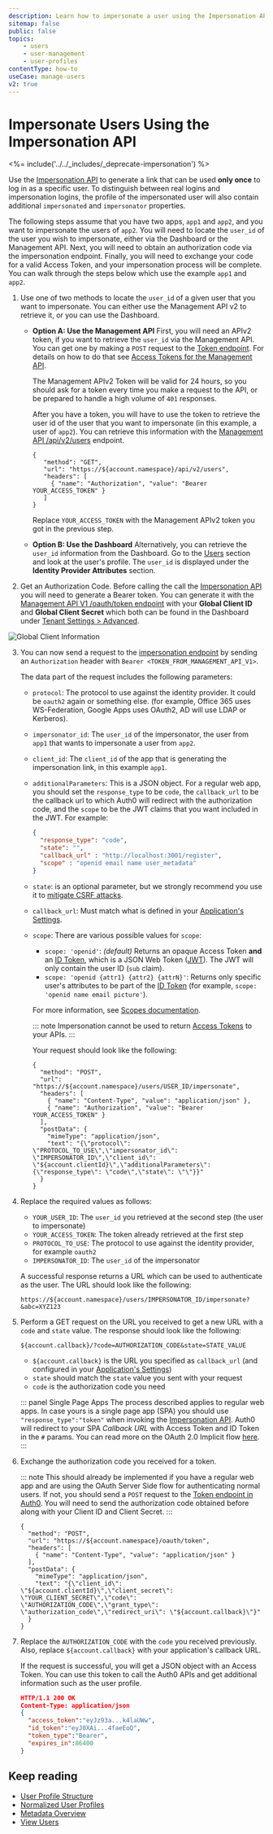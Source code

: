```yaml
---
description: Learn how to impersonate a user using the Impersonation API.
sitemap: false
public: false
topics:
    - users
    - user-management
    - user-profiles
contentType: how-to
useCase: manage-users
v2: true
---
```


# Impersonate Users Using the Impersonation API

<%= include('../../_includes/_deprecate-impersonation') %>

Use the [Impersonation API](/api/authentication/reference#impersonation) to generate a link that can be used **only once** to log in as a specific user. To distinguish between real logins and impersonation logins, the profile of the impersonated user will also contain additional `impersonated` and `impersonator` properties. 

The following steps assume that you have two apps, `app1` and `app2`, and you want to impersonate the users of `app2`. You will need to locate the `user_id` of the user you wish to impersonate, either via the Dashboard or the Management API. Next, you will need to obtain an authorization code via the impersonation endpoint. Finally, you will need to exchange your code for a valid Access Token, and your impersonation process will be complete. You can walk through the steps below which use the example `app1` and `app2`.

1. Use one of two methods to locate the `user_id` of a given user that you want to impersonate. You can either use the Management API v2 to retrieve it, or you can use the Dashboard.

   - **Option A: Use the Management API**
     First, you will need an APIv2 token, if you want to retrieve the `user_id` via the Management API. You can get one by making a `POST` request to the [Token endpoint](/api/authentication#client-credentials). For details on how to do that see [Access Tokens for the Management API](/api/management/v2/concepts/tokens).

     The Management APIv2 Token will be valid for 24 hours, so you should ask for a token every time you make a request to the API, or be prepared to handle a high volume of  `401` responses.

     After you have a token, you will have to use the token to retrieve the user id of the user that you want to impersonate (in this example, a user of `app2`). You can retrieve this information with the [Management API /api/v2/users](/api/management/v2#!/Users/get_users) endpoint.

     ```har
     {
        "method": "GET",
        "url": "https://${account.namespace}/api/v2/users",
        "headers": [
          { "name": "Authorization", "value": "Bearer YOUR_ACCESS_TOKEN" }
        ]
     }
     ```

     Replace `YOUR_ACCESS_TOKEN` with the Management APIv2 token you got in the previous step.

   - **Option B: Use the Dashboard**
     Alternatively, you can retrieve the `user_id` information from the Dashboard. Go to the [Users](${manage_url}/#/users) section and look at the user's profile. The `user_id` is displayed under the **Identity Provider Attributes** section.

2. Get an Authorization Code. Before calling the call the [Impersonation API](/api/authentication/reference#impersonation) you will need to generate a Bearer token. You can generate it with the [Management API V1 /oauth/token endpoint](/api/management/v1#authentication) with your **Global Client ID** and **Global Client Secret** which both can be found in the Dashboard under [Tenant Settings > Advanced](${manage_url}/#/tenant/advanced).

![Global Client Information](/media/articles/user-profile/global-client-info.png)

3. You can now send a request to the [impersonation endpoint](/api/authentication/reference#impersonation) by sending an `Authorization` header with `Bearer <TOKEN_FROM_MANAGEMENT_API_V1>`.

   The data part of the request includes the following parameters:

   - `protocol`: The protocol to use against the identity provider. It could be `oauth2` again or something else. (for example, Office 365 uses WS-Federation, Google Apps uses OAuth2, AD will use LDAP or Kerberos).

   - `impersonator_id`: The `user_id` of the impersonator, the user from `app1` that wants to impersonate a user from `app2`.

   - `client_id`: The `client_id` of the app that is generating the impersonation link, in this example `app1`.

   - `additionalParameters`: This is a JSON object. For a regular web app, you should set the `response_type` to be `code`, the `callback_url` to be the callback url to which Auth0 will redirect with the authorization code, and the `scope` to be the JWT claims that you want included in the JWT. For example:
  
     ```json
     {
       "response_type": "code",
       "state": "",
       "callback_url" : "http://localhost:3001/register",
       "scope" : "openid email name user_metadata"
     }
     ```

   - `state`: is an optional parameter, but we strongly recommend you use it to [mitigate CSRF attacks](/protocols/oauth2/mitigate-csrf-attacks).

   - `callback_url`: Must match what is defined in your [Application's Settings](${manage_url}/#/applications/${account.clientId}/settings).

   - `scope`: There are various possible values for `scope`:

     - `scope: 'openid'`: _(default)_ Returns an opaque Access Token **and** an [ID Token](/tokens/id-token), which is a JSON Web Token ([JWT](/jwt)). The JWT will only contain the user ID (`sub` claim).
     - `scope: 'openid {attr1} {attr2} {attrN}'`: Returns only specific user's attributes to be part of the [ID Token](/tokens/id-token) (for example, `scope: 'openid name email picture'`).

     For more information, see [Scopes documentation](/scopes).

     ::: note
     Impersonation cannot be used to return [Access Tokens](/tokens/concepts/overview-access-tokens) to your APIs.
     :::

     Your request should look like the following:

     ```har
     {
       "method": "POST",
       "url": "https://${account.namespace}/users/USER_ID/impersonate",
       "headers": [
         { "name": "Content-Type", "value": "application/json" },
         { "name": "Authorization", "value": "Bearer YOUR_ACCESS_TOKEN" }
       ],
       "postData": {
         "mimeType": "application/json",
         "text": "{\"protocol\": \"PROTOCOL_TO_USE\",\"impersonator_id\": \"IMPERSONATOR_ID\",\"client_id\": \"${account.clientId}\",\"additionalParameters\":{\"response_type\": \"code\",\"state\": \"\"}}"
       }
     }
     ```

4. Replace the required values as follows:

   - `YOUR_USER_ID`: The `user_id` you retrieved at the second step (the user to impersonate)
   - `YOUR_ACCESS_TOKEN`: The token already retrieved at the first step
   - `PROTOCOL_TO_USE`: The protocol to use against the identity provider, for example `oauth2`
   - `IMPERSONATOR_ID`: The `user_id` of the impersonator

   A successful response returns a URL which can be used to authenticate as the user. The URL should look like the following:

   ```text
   https://${account.namespace}/users/IMPERSONATOR_ID/impersonate?&abc=XYZ123
   ```

5. Perform a GET request on the URL you received to get a new URL with a `code` and `state` value. The response should look like the following:

   ```text
   ${account.callback}/?code=AUTHORIZATION_CODE&state=STATE_VALUE
   ```

   - `${account.callback}` is the URL you specified as `callback_url` (and configured in your [Application's Settings](${manage_url}/#/applications/${account.clientId}/settings))
   - `state` should match the `state` value you sent with your request
   - `code` is the authorization code you need

   ::: panel Single Page Apps
   The process described applies to regular web apps. In case yours is a single page app (SPA) you should use `"response_type":"token"` when invoking the [Impersonation API](/api/authentication/reference#impersonation). Auth0 will redirect to your SPA _Callback URL_ with Access Token and ID Token in the `#` params. You can read more on the OAuth 2.0 Implicit flow [here](/protocols/oauth2/oauth-implicit-protocol).
   :::

6. Exchange the authorization code you received for a token. 

   ::: note
   This should already be implemented if you have a regular web app and are using the OAuth Server Side flow for authenticating normal users. If not, you should send a `POST` request to the [Token endpoint in Auth0](/api/authentication#authorization-code). You will need to send the authorization code obtained before along with your Client ID and Client Secret.
   :::

   ```har
   {
     "method": "POST",
     "url": "https://${account.namespace}/oauth/token",
     "headers": [
       { "name": "Content-Type", "value": "application/json" }
     ],
     "postData": {
       "mimeType": "application/json",
       "text": "{\"client_id\": \"${account.clientId}\",\"client_secret\": \"YOUR_CLIENT_SECRET\",\"code\": \"AUTHORIZATION_CODE\",\"grant_type\": \"authorization_code\",\"redirect_uri\": \"${account.callback}\"}"
     }
   }
   ```

7. Replace the `AUTHORIZATION_CODE` with the `code` you received previously. Also, replace `${account.callback}` with your application's callback URL. 

   If the request is successful, you will get a JSON object with an Access Token. You can use this token to call the Auth0 APIs and get additional information such as the user profile.

   ```json
   HTTP/1.1 200 OK
   Content-Type: application/json
   {
     "access_token":"eyJz93a...k4laUWw",
     "id_token":"eyJ0XAi...4faeEoQ",
     "token_type":"Bearer",
     "expires_in":86400
   }
   ```

## Keep reading

* [User Profile Structure](/users/references/user-profile-structure)
* [Normalized User Profiles](/users/normalized)
* [Metadata Overview](/users/concepts/overview-user-metadata)
* [View Users](/users/guides/view-users)
